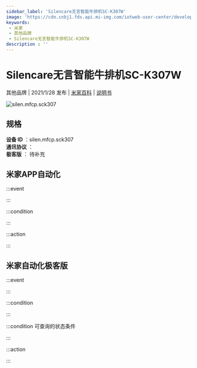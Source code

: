 ```yaml
---
sidebar_label: 'Silencare无言智能牛排机SC-K307W'
image: 'https://cdn.cnbj1.fds.api.mi-img.com/iotweb-user-center/developer_1679048938679aFvY4XcI.png?GalaxyAccessKeyId=AKVGLQWBOVIRQ3XLEW&Expires=9223372036854775807&Signature=jHif/8bMK6LwT1h7RLrY2hbRcr4='
keywords: 
 - 米家
 - 其他品牌
 - Silencare无言智能牛排机SC-K307W
description : ''
---
```

# Silencare无言智能牛排机SC-K307W

其他品牌 | 2021/1/28 发布 | [米家百科](https://home.mi.com/webapp/content/baike/product/index.html?model=silen.mfcp.sck307) | [说明书](https://home.mi.com/views/introduction.html?model=silen.mfcp.sck307&region=cn)

![silen.mfcp.sck307](https://cdn.cnbj1.fds.api.mi-img.com/iotweb-user-center/developer_1679048938679aFvY4XcI.png?GalaxyAccessKeyId=AKVGLQWBOVIRQ3XLEW&Expires=9223372036854775807&Signature=jHif/8bMK6LwT1h7RLrY2hbRcr4=)

## 规格  
> 
**设备 ID** ：silen.mfcp.sck307  
**通讯协议** ：  
**极客版**  ： 待补充 


## 米家APP自动化  

:::event  

:::

:::condition  

:::

:::action   

:::

## 米家自动化极客版  

:::event  

:::

:::condition  

:::

:::condition 可查询的状态条件  

:::

:::action  

:::

        
